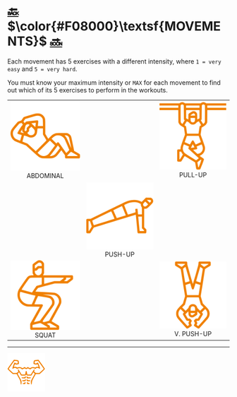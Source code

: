# [:back:][back] $\color{#F08000}\textsf{MOVEMENTS}$ [:soon:][soon]

Each movement has 5 exercises with a different intensity, where `1 = very easy` and `5 = very hard`\.

You must know your maximum intensity or `MAX` for each movement to find out which of its 5 exercises to perform in the workouts\.

|                               |                              |                                 |
|:-----------------------------:|:----------------------------:|:-------------------------------:|
|[![abd-ico]][soon]<br>ABDOMINAL|                              |[![pul-ico]][pull]<br>PULL\-UP   |
|                               |[![pus-ico]][push]<br>PUSH\-UP|                                 |
|[![squ-ico]][squa]<br>SQUAT    |                              |[![ver-ico]][vert]<br>V. PUSH\-UP|

---

[![abs](../icons/six_pack_little.svg)](../training-1.md "Training 1")

<!-- predefined -->
[back]: ../training-1.md "Training 1"
[soon]: abdominal.md "Abdominal"

<!-- short -->
[pull]: pull-up.md "Pull-up"
[push]: push-up.md "Push-up"
[squa]: squat.md "Squat"
[vert]: vertical-push-up.md "Vertical push-up"

<!-- icons -->
[abd-ico]: ../icons/abdominal.svg
[pul-ico]: ../icons/pull-up.svg
[pus-ico]: ../icons/push-up.svg
[squ-ico]: ../icons/squat.svg
[ver-ico]: ../icons/vertical-push-up.svg
